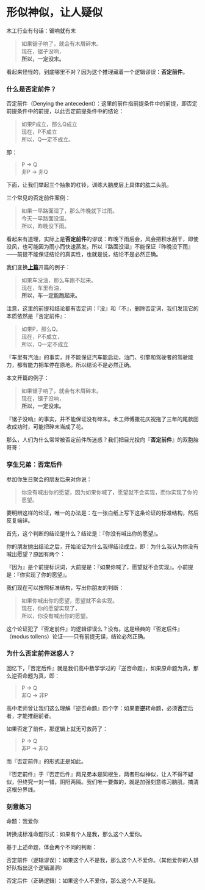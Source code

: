 # 形似神似，让人疑似


木工行业有句话：锯响就有末
>   如果锯子响了，就会有木屑碎末。<br />现在，锯子没响，<br />
>   **所以，一定没末。**

看起来怪怪的，到底哪里不对？因为这个推理藏着一个逻辑谬误：**否定前件**。

### 什么是否定前件？

否定前件（Denying the antecedent）：这里的前件指前提条件中的前提，即否定前提条件中的前提，以此否定前提条件中的结论：

>  如果P成立，那么Q成立<br />现在，P不成立<br />
>  所以，Q一定不成立。

即：

>  P → Q <br />非P → 非Q 

下面，让我们举起三个抽象的杠铃，训练大脑皮层上具体的肱二头肌。

三个常见的否定前件案例：

> 如果一早路面湿了，那么昨晚就下过雨。<br />
> 今天一早路面没湿。<br />
> 所以，昨晚没下雨。

看起来有道理，实际上是**否定前件**的谬误：昨晚下雨后会，风会把积水刮干，即使没风，也可能因为雨小而快速蒸发。所以『路面没湿』不能保证『昨晚没下雨』——前提不能保证结论的真实性，也就是说，结论不是必然正确。

我们变换[**上篇**](https://doraemonj.github.io/zh-cn/logical_fallacy_001/)开篇的例子：

>   如果车没油，那么车跑不起来。<br />现在，车里有油，<br />
>   **所以，车一定能跑起来。**

注意，这里的前提和结论都有否定词：『没』和『不』，删除否定词，我们发现它的本质依然是『否定前件』：

>   如果P，那么Q。<br />
>   现在，P不成立，<br />
>   所以，Q一定不成立

『车里有汽油』的事实，并不能保证汽车能启动，油门、引擎和驾驶者的驾驶能力，都有能力把车停在原地。所以结论不是必然正确。

本文开篇的例子：

>   如果锯子响了，就会有木屑碎末。<br />现在，锯子没响，<br />
>   **所以，一定没末。**

『锯子没响』的事实，并不能保证没有碎末。木工师傅撒花庆祝拖了三年的尾款回收成功时，可能把碎末当成了花。

那么，人们为什么常常被否定前件所迷惑？我们把目光投向『**否定前件**』的双胞胎哥哥：

### 孪生兄弟：否定后件

参加你生日聚会的朋友后来对你说：

>   你没有喊出你的愿望，因为如果你喊了，愿望就不会实现，而你实现了你的愿望。

要明辨这样的论证，唯一的办法是：在一张白纸上写下这条论证的标准结构，然后反复端详。

首先，这个判断的结论是什么？结论是：『你没有喊出你的愿望』。

你的朋友抛出结论之后，开始论证为什么我得结论成立，即：为什么我认为你没有喊出愿望？原因有两个：

『因为』是个前提标识词，大前提是：『如果你喊了，愿望就不会实现』。小前提是：『你实现了你的愿望』。

我们现在可以按照标准结构，写出你朋友的判断：

>   如果你喊出你的愿望，愿望就不会实现。<br />
>   现在，你的愿望实现了，<br />
>   所以，你没有喊出你的愿望。

这个论证犯了『否定前件』的逻辑谬误么？没有。这是经典的『否定后件』（modus tollens）论证——只有前提无误，结论必然正确。

### 为什么否定前件迷惑人？

回忆下，『否定后件』就是我们高中数学学过的『逆否命题』，如果原命题为真，那么逆否命题为真，即：

>  P → Q <br />非Q → 非P 

高中老师曾让我们这么理解『逆否命题』四个字：如果要**逆**转命题，必须**否**定后者，才能推翻前者。

如果否定了前件，那逻辑上就无可救药了：

>  P → Q <br />非P → 非Q 

而『否定前件』的形式正是如此。

『否定前件』于『否定后件』两兄弟本是同根生，两者形似神似，让人不得不疑似，但终究一对一错，阴阳两隔。我们唯一要做的，就是加强刻意练习脑肌，搞清这根分界线。

### 刻意练习

命题：我爱你

转换成标准命题形式：如果有个人是我，那么这个人爱你。

基于上述命题，体会两个不同的判断：

否定前件（逻辑谬误）：如果这个人不是我，那么这个人不爱你。（其他爱你的人排好队指出这个逻辑漏洞）

否定后件（正确逻辑）：如果这个人不爱你，那么这个人不是我。

